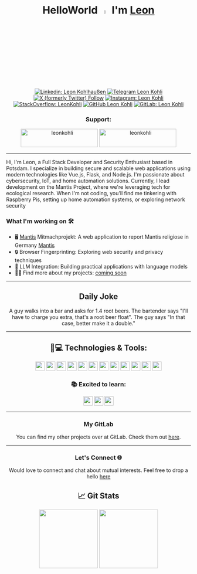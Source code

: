 <div align="center">
  
<!-- Leon Kohlhaussen / Leon Kohlhaußen / LeonKohli / Leon Kohli -->
# HelloWorld <a href="https://leonkohli.github.io/"><img src="https://media.giphy.com/media/hvRJCLFzcasrR4ia7z/giphy.gif" width="5%"></a> I'm [Leon](https://leonkohli.github.io/) 

</div>

<div align="center">

[![Linkedin: Leon Kohlhaußen](https://img.shields.io/badge/-leonkohlhaußen-blue?style=flat-square&logo=Linkedin&logoColor=white&link=https://www.linkedin.com/in/leonkohhlhaussen/)](https://de.linkedin.com/in/leon-kohlhaußen-72b9041aa)
[![Telegram Leon Kohli](https://img.shields.io/badge/LeonKohli-2CA5E0?style=flat-square&logo=telegram&logoColor=white)](https://t.me/LeonKohli)
[![X (formerly Twitter) Follow](https://img.shields.io/twitter/follow/LeonKohli)](https://twitter.com/leonkohli)
[![Instagram: Leon Kohli](https://img.shields.io/badge/-leonkohli-purple?style=flat-square&logo=instagram&logoColor=white&link=https://www.instagram.com/leonkohli/)](https://www.instagram.com/leonkohli/)
[![StackOverflow: LeonKohli](https://img.shields.io/badge/-LeonKohli-orange?style=flat-square&logo=StackOverflow&logoColor=white&link=https://stackoverflow.com/users/20480270/leonkohli)](https://stackoverflow.com/users/20480270/leonkohli)
[![GitHub Leon Kohli](https://img.shields.io/github/followers/leonkohli?label=follow&style=social)](https://github.com/leonkohli)
[![GitLab: Leon Kohli](https://img.shields.io/badge/-LeonKohli-FCA121?style=flat-square&logo=GitLab&logoColor=white&link=https://gitlab.com/LeonKohli)](https://gitlab.com/LeonKohli)

### Support:
<p>
<a href="https://www.buymeacoffee.com/leonkohli"><img src="https://cdn.buymeacoffee.com/buttons/v2/default-yellow.png" height="50" width="210" alt="leonkohli" /></a>
<a href="https://ko-fi.com/leonkohli"><img src="https://cdn.ko-fi.com/cdn/kofi3.png?v=3" height="50" width="210" alt="leonkohli" /></a>
</p>
</div>

---

Hi, I'm Leon, a Full Stack Developer and Security Enthusiast based in Potsdam. I specialize in building secure and scalable web applications using modern technologies like Vue.js, Flask, and Node.js. I'm passionate about cybersecurity, IoT, and home automation solutions. Currently, I lead development on the Mantis Project, where we're leveraging tech for ecological research. When I'm not coding, you'll find me tinkering with Raspberry Pis, setting up home automation systems, or exploring network security

### What I'm working on 🛠️

- 🖥️ [Mantis](https://gottesanbeterin-gesucht.de) Mitmachprojekt: A web application to report Mantis religiose in Germany  [Mantis](https://gitlab.com/opendata-apps/mantis)
- 🔒 Browser Fingerprinting: Exploring web security and privacy techniques
- 🤖 LLM Integration: Building practical applications with language models
- 👨‍💻 Find more about my projects: [coming soon](https://leonkohli.dev)

---

<div align="center">
  
## Daily Joke

<!--joke-start-->
A guy walks into a bar and asks for 1.4 root beers.
The bartender says "I'll have to charge you extra, that's a root beer float".
The guy says "In that case, better make it a double."

<!--joke-end-->

---

## 🚀💻 Technologies & Tools:

<code><img height="25" src="https://img.shields.io/badge/-Python-black?style=flat-square&logo=Python"></code>
<code><img height="25" src="https://img.shields.io/badge/-HTML-black?style=flat-square&logo=html5"></code>
<code><img height="25" src="https://img.shields.io/badge/-JavaScript-black?style=flat-square&logo=javascript"></code>
<code><img height="25" src="https://img.shields.io/badge/-Docker-black?style=flat-square&logo=docker"></code>
<code><img height="25" src="https://img.shields.io/badge/-Git-black?style=flat-square&logo=git"></code>
<code><img height="25" src="https://img.shields.io/badge/-Flask-black?style=flat-square&logo=flask"></code>
<code><img height="25" src="https://img.shields.io/badge/-PowerShell-black?style=flat-square&logo=powershell"></code>
<code><img height="25" src="https://img.shields.io/badge/-Linux_Shell-black?style=flat-square&logo=linux"></code>
<code><img height="25" src="https://img.shields.io/badge/-SQL-black?style=flat-square&logo=mysql"></code>
<code><img height="25" src="https://img.shields.io/badge/-PostgreSQL-black?style=flat-square&logo=postgresql"></code>
<code><img height="25" src="https://img.shields.io/badge/-VBA-black?style=flat-square&logo=microsoft"></code>
<code><img height="25" src="https://img.shields.io/badge/-Nuxt.js-black?style=flat-square&logo=nuxt.js"></code>

### 📚 Excited to learn:

<code><img height="25" src="https://img.shields.io/badge/-Next.js-black?style=flat-square&logo=next.js"></code>
<code><img height="25" src="https://img.shields.io/badge/-Go-black?style=flat-square&logo=go"></code>
<code><img height="25" src="https://img.shields.io/badge/-Flutter-black?style=flat-square&logo=flutter"></code>

</div>

---

<div align="center">

### My GitLab 

You can find my other projects over at GitLab. Check them out [here](https://gitlab.com/LeonKohli).

---

### Let's Connect 🌐

Would love to connect and chat about mutual interests. Feel free to drop a hello [here](https://leonkohli.github.io/)

## &#x1f4c8; Git Stats

<img height="160" src="https://github-readme-stats-zeta-virid.vercel.app/api?username=LeonKohli&show_icons=true&theme=tokyonight">  
<img height="160" src="https://github-readme-stats-zeta-virid.vercel.app/api/top-langs/?username=LeonKohli&langs_count=5&layout=compact&theme=tokyonight">

</div>
